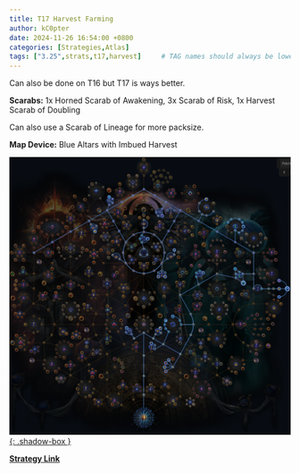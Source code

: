 ```yaml
---
title: T17 Harvest Farming
author: kC0pter
date: 2024-11-26 16:54:00 +0800
categories: [Strategies,Atlas]
tags: ["3.25",strats,t17,harvest]     # TAG names should always be lowercase
---
```


Can also be done on T16 but T17 is ways better.

**Scarabs:** 1x Horned Scarab of Awakening, 3x Scarab of Risk, 1x Harvest Scarab of Doubling

Can also use a Scarab of Lineage for more packsize.

**Map Device:** Blue Altars with Imbued Harvest

[![Atlas Tree](/assets/img/atlas-trees/t17-harvest.png){: .shadow-box }]({{site.baseurl}}/assets/img/atlas-trees/t17-harvest.png)

[**Strategy Link**](https://maxroll.gg/poe/poe-atlas-tree/v4jnd0sx)